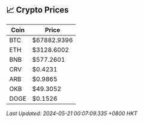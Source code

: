 ## 📈 Crypto Prices

| Coin | Price |
| ---- | ----- |
| BTC | $67882.9396 |
| ETH | $3128.6002 |
| BNB | $577.2601 |
| CRV | $0.4231 |
| ARB | $0.9865 |
| OKB | $49.3052 |
| DOGE | $0.1526 |

_Last Updated: 2024-05-21 00:07:09.335 +0800 HKT_